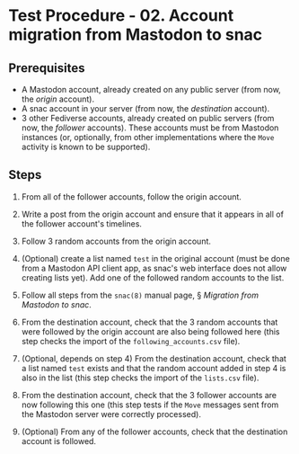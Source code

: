 # Test Procedure - 02. Account migration from Mastodon to snac

## Prerequisites

- A Mastodon account, already created on any public server (from now, the *origin* account).
- A snac account in your server (from now, the *destination* account).
- 3 other Fediverse accounts, already created on public servers (from now, the *follower* accounts). These accounts must be from Mastodon instances (or, optionally, from other implementations where the `Move` activity is known to be supported).

## Steps

1. From all of the follower accounts, follow the origin account.

2. Write a post from the origin account and ensure that it appears in all of the follower account's timelines.

3. Follow 3 random accounts from the origin account.

4. (Optional) create a list named `test` in the original account (must be done from a Mastodon API client app, as snac's web interface does not allow creating lists yet). Add one of the followed random accounts to the list.

5. Follow all steps from the `snac(8)` manual page, § *Migration from Mastodon to snac*.

6. From the destination account, check that the 3 random accounts that were followed by the origin account are also being followed here (this step checks the import of the `following_accounts.csv` file).

7. (Optional, depends on step 4) From the destination account, check that a list named `test` exists and that the random account added in step 4 is also in the list (this step checks the import of the `lists.csv` file).

8. From the destination account, check that the 3 follower accounts are now following this one (this step tests if the `Move` messages sent from the Mastodon server were correctly processed).

9. (Optional) From any of the follower accounts, check that the destination account is followed.
